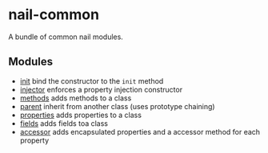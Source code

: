[coffee]: http://asmblah.github.com/coffee/
[glob]: https://npmjs.org/package/glob
[grunt-contrib-coffee]: https://github.com/gruntjs/grunt-contrib-coffee
[grunt-istanbul-coverage]: https://github.com/daniellmb/grunt-istanbul-coverage
[grunt-istanbul]: https://github.com/taichi/grunt-istanbul
[grunt-simple-mocha]: https://github.com/yaymukund/grunt-simple-mocha
[grunt]: http://gruntjs.com/
[mocha]: https://npmjs.org/package/mocha
[nail-core]: https://github.com/noptic/nail-core
[should]: https://github.com/visionmedia/should.js
[underscore]: http://underscorejs.org

[About]: About.coffee.md
[accessor]: accessor.coffee.md
[fields]: fields.coffee.md
[init]: init.coffee.md
[injector]: injector.coffee.md
[methods]: methods.coffee.md
[parent]: parent.coffee.md
[properties]: properties.coffee.md

[nail]: https://github.com/noptic/nail
[npm]: https://github.com/noptic/nail

nail-common
===========
A bundle of common nail modules.

Modules
-------

 - [init] bind the constructor to the `init` method
 - [injector] enforces a property injection constructor
 - [methods] adds methods to a class
 - [parent] inherit from another class (uses prototype chaining)
 - [properties] adds properties to a class
 - [fields] adds fields toa class
 - [accessor] adds encapsulated properties and a accessor method for each property
